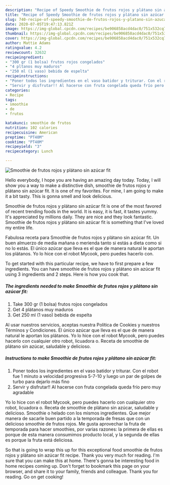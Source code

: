 ```yaml
---
description: "Recipe of Speedy Smoothie de frutos rojos y plátano sin azúcar fit"
title: "Recipe of Speedy Smoothie de frutos rojos y plátano sin azúcar fit"
slug: 740-recipe-of-speedy-smoothie-de-frutos-rojos-y-platano-sin-azucar-fit
date: 2020-07-05T19:47:13.821Z
image: https://img-global.cpcdn.com/recipes/be906858acd4dac0/751x532cq70/smoothie-de-frutos-rojos-y-platano-sin-azucar-fit-foto-principal.jpg
thumbnail: https://img-global.cpcdn.com/recipes/be906858acd4dac0/751x532cq70/smoothie-de-frutos-rojos-y-platano-sin-azucar-fit-foto-principal.jpg
cover: https://img-global.cpcdn.com/recipes/be906858acd4dac0/751x532cq70/smoothie-de-frutos-rojos-y-platano-sin-azucar-fit-foto-principal.jpg
author: Mattie Adams
ratingvalue: 4.2
reviewcount: 32632
recipeingredient:
- "300 gr (1 bolsa) frutos rojos congelados"
- "4 pltanos muy maduros"
- "250 ml (1 vaso) bebida de espelta"
recipeinstructions:
- "Poner todos los ingredientes en el vaso batidor y triturar. Con el robot fue 1 minuto a velocidad progresiva 5-7-10 y luego un par de golpes de turbo para dejarlo más fino"
- "Servir y disfrutar!! Al hacerse con fruta congelada queda frío pero muy agradable"
categories:
- Recipe
tags:
- smoothie
- de
- frutos

katakunci: smoothie de frutos 
nutrition: 102 calories
recipecuisine: American
preptime: "PT40M"
cooktime: "PT40M"
recipeyield: "3"
recipecategory: Lunch

---
```



![Smoothie de frutos rojos y plátano sin azúcar fit](https://img-global.cpcdn.com/recipes/be906858acd4dac0/751x532cq70/smoothie-de-frutos-rojos-y-platano-sin-azucar-fit-foto-principal.jpg)

Hello everybody, I hope you are having an amazing day today. Today, I will show you a way to make a distinctive dish, smoothie de frutos rojos y plátano sin azúcar fit. It is one of my favorites. For mine, I am going to make it a bit tasty. This is gonna smell and look delicious.

Smoothie de frutos rojos y plátano sin azúcar fit is one of the most favored of recent trending foods in the world. It is easy, it is fast, it tastes yummy. It's appreciated by millions daily. They are nice and they look fantastic. Smoothie de frutos rojos y plátano sin azúcar fit is something that I've loved my entire life.

Fabulosa receta para Smoothie de frutos rojos y plátano sin azúcar fit. Un buen almuerzo de media mañana o merienda tanto si estás a dieta como si no lo estás. El único azúcar que lleva es el que de manera natural le aportan los plátanos. Yo lo hice con el robot Mycook, pero puedes hacerlo con.


To get started with this particular recipe, we have to first prepare a few ingredients. You can have smoothie de frutos rojos y plátano sin azúcar fit using 3 ingredients and 2 steps. Here is how you cook that.

<!--inarticleads1-->

##### The ingredients needed to make Smoothie de frutos rojos y plátano sin azúcar fit:

1. Take 300 gr (1 bolsa) frutos rojos congelados
1. Get 4 plátanos muy maduros
1. Get 250 ml (1 vaso) bebida de espelta


Al usar nuestros servicios, aceptas nuestra Política de Cookies y nuestros Términos y Condiciones. El único azúcar que lleva es el que de manera natural le aportan los plátanos. Yo lo hice con el robot Mycook, pero puedes hacerlo con cualquier otro robot, licuadora o. Receta de smoothie de plátano sin azúcar, saludable y delicioso. 

<!--inarticleads2-->

##### Instructions to make Smoothie de frutos rojos y plátano sin azúcar fit:

1. Poner todos los ingredientes en el vaso batidor y triturar. Con el robot fue 1 minuto a velocidad progresiva 5-7-10 y luego un par de golpes de turbo para dejarlo más fino
1. Servir y disfrutar!! Al hacerse con fruta congelada queda frío pero muy agradable


Yo lo hice con el robot Mycook, pero puedes hacerlo con cualquier otro robot, licuadora o. Receta de smoothie de plátano sin azúcar, saludable y delicioso. Smoothie o helado con los mismos ingredientes. Que mejor manera de sacarle buen partido a la temporada de fresas que con un delicioso smoothie de frutos rojos. Me gusta aprovechar la fruta de temporada para hacer smoothies, por varias razones: la primera de ellas es porque de esta manera consumimos producto local, y la segunda de ellas es porque la fruta está deliciosa. 

So that is going to wrap this up for this exceptional food smoothie de frutos rojos y plátano sin azúcar fit recipe. Thank you very much for reading. I'm sure that you can make this at home. There's gonna be interesting food in home recipes coming up. Don't forget to bookmark this page on your browser, and share it to your family, friends and colleague. Thank you for reading. Go on get cooking!
